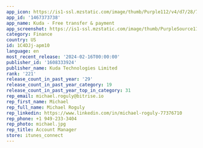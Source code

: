 ```yaml
---
app_icon: https://is1-ssl.mzstatic.com/image/thumb/Purple112/v4/d7/28/7d/d7287db3-ebb8-464d-ef14-c181b08e86a7/KudaAppIcon-0-0-1x_U007emarketing-0-7-0-0-85-220.png/1024x1024bb.png
app_id: '1467373738'
app_name: Kuda - Free transfer & payment
app_screenshot: https://is1-ssl.mzstatic.com/image/thumb/PurpleSource116/v4/61/9d/86/619d8643-1bc7-450b-5306-d02e3fef40cf/893c030d-9e57-41c4-87cd-645fe38831d6_App_Store_1.jpg/1242x2688bb.png
category: Finance
country: US
id: 1C4DJj-apm10
language: en
most_recent_release: '2024-02-16T00:00:00'
publisher_id: '1608333924'
publisher_name: Kuda Technologies Limited
rank: '221'
release_count_in_past_year: '29'
release_count_in_past_year_category: 19
release_count_in_past_year_top_in_category: 31
rep_email: michael.roguly@bitrise.io
rep_first_name: Michael
rep_full_name: Michael Roguly
rep_linkedin: https://www.linkedin.com/in/michael-roguly-77376710
rep_phone: +1 949-233-3404
rep_photo: michael.jpg
rep_title: Account Manager
store: itunes_connect
---
```

